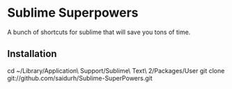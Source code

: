 # Sublime Superpowers	

A bunch of shortcuts for sublime that will save you tons of time.

## Installation
cd ~/Library/Application\ Support/Sublime\ Text\ 2/Packages/User
git clone git://github.com/saidurh/Sublime-SuperPowers.git


